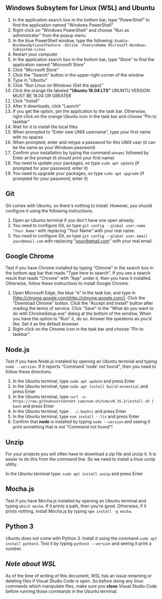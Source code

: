 

Windows Subsytem for Linux (WSL) and Ubuntu
-------------------------------------------



1.  In the application search box in the bottom bar, type "PowerShell" to find the application named "Windows PowerShell"
2.  Right-click on "Windows PowerShell" and choose "Run as administrator" from the popup menu
3.  In the blue PowerShell window, type the following: `Enable-WindowsOptionalFeature -Online -FeatureName Microsoft-Windows-Subsystem-Linux`
4.  Restart your computer
5.  In the application search box in the bottom bar, type "Store" to find the application named "Microsoft Store"
6.  Click "Microsoft Store"
7.  Click the "Search" button in the upper-right corner of the window
8.  Type in "Ubuntu"
9.  Click "Run Linux on Windows (Get the apps)"
10.  Click the orange tile labeled **"Ubuntu 18.04 LTS"** UBUNTU VERSION MUST BE 18.04 OR GREATER
11.  Click "Install"
12.  After it downloads, click "Launch"
13.  If you get the option, pin the application to the task bar. Otherwise, right-click on the orange Ubuntu icon in the task bar and choose "Pin to taskbar"
14.  Wait for it to install the local files
15.  When prompted to "Enter new UNIX username", type your first name with no spaces
16.  When prompted, enter and retype a password for this UNIX user (it can be the same as your Windows password)
17.  Confirm your installation by typing the command `whoami` followed by Enter at the prompt (it should print your first name)
18.  You need to update your packages, so type `sudo apt update` (if prompted for your password, enter it)
19.  You need to upgrade your packages, so type `sudo apt upgrade` (if prompted for your password, enter it)

Git
---

Git comes with Ubuntu, so there's nothing to install. However, you should configure it using the following instructions.

1.  Open an Ubuntu terminal if you don't have one open already.
2.  You need to configure Git, so type `git config --global user.name "Your Name"` with replacing "Your Name" with your real name.
3.  You need to configure Git, so type `git config --global user.email your@email.com` with replacing "your@email.com" with your real email.

Google Chrome
-------------

Test if you have Chrome installed by typing "Chrome" in the search box in the bottom app bar that reads "Type here to search". If you see a search result that reads "Chrome" with "App" under it, then you have it installed. Otherwise, follow these instructions to install Google Chrome.

1.  Open Microsoft Edge, the blue "e" in the task bar, and type in [http://chrome.google.com](http://chrome.google.com/). Click the "Download Chrome" button. Click the "Accept and Install" button after reading the terms of service. Click "Save" in the "What do you want to do with ChromeSetup.exe" dialog at the bottom of the window. When you have the option to "Run" it, do so. Answer the questions as you'd like. Set it as the default browser.
2.  Right-click on the Chrome icon in the task bar and choose "Pin to taskbar".

Node.js
-------

Test if you have Node.js installed by opening an Ubuntu terminal and typing `node --version`. If it reports "Command 'node' not found", then you need to follow these directions.

1.  In the Ubuntu terminal, type `sudo apt update` and press Enter
2.  In the Ubuntu terminal, type `sudo apt install build-essential` and press Enter
3.  In the Ubuntu terminal, type `curl -o- https://raw.githubusercontent.com/nvm-sh/nvm/v0.35.2/install.sh | bash` and press Enter
4.  In the Ubuntu terminal, type `. ./.bashrc` and press Enter
5.  In the Ubuntu terminal, type `nvm install --lts` and press Enter
6.  Confirm that **node** is installed by typing `node --version` and seeing it print something that is not "Command not found"!

Unzip
-----

For your projects you will often have to download a zip file and unzip it. It is easier to do this from the command line. So we need to install a linux unzip utility.

In the Ubuntu terminal type: `sudo apt install unzip` and press Enter

Mocha.js
--------

Test if you have Mocha.js installed by opening an Ubuntu terminal and typing `which mocha`. If it prints a path, then you're good. Otherwise, if it prints nothing, install Mocha.js by typing `npm install -g mocha`.

Python 3
--------

Ubuntu does not come with Python 3. Install it using the command `sudo apt install python3`. Test it by typing `python3 --version` and seeing it print a number.

_Note about WSL_
----------------

As of the time of writing of this document, WSL has an issue renaming or deleting files if Visual Studio Code is open. So before doing any linux commands which manipulate files, make sure you **close** Visual Studio Code before running those commands in the Ubuntu terminal.


